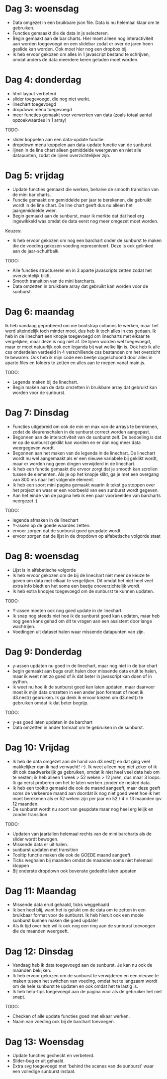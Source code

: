 # Dag 3: woensdag
* Data omgezet in een bruikbare json file. Data is nu helemaal klaar om te gebruiken.
* Functies gemaaakt die de data in js selecteren.
* Begin gemaakt aan de bar charts. Hier moet alleen nog interactiviteit aan worden toegevoegd en een slidebar zodat er over de jaren heen geslide kan worden. Ook moet hier nog een dropbox bij.
* Ik heb ervoor gekozen om alles in 1 javascript bestand te schrijven, omdat anders de data meerdere keren geladen moet worden.

# Dag 4: donderdag
* html layout verbeterd
* slider toegevoegd, die nog niet werkt.
* linechart toegevoegd
* dropdown menu toegevoegd
* meer functies gemaakt voor verwerken van data (zoals totaal aantal opzoekwaardes in 1 array)

TODO:
* slider koppelen aan een data-update functie.
* dropdown menu koppelen aan data-update functie van de sunburst.
* lijnen in de line chart alleen gemiddelde weergeven en niet alle datapunten, zodat de lijnen overzichtelijker zijn.

# Dag 5: vrijdag
* Update functies gemaakt die werken, behalve de smooth transition van de mini bar charts.
* Functie gemaakt om gemiddelde per jaar te berekenen, die gebruikt wordt in de line chart. De line chart geeft dus nu alleen het jaargemiddelde weer.
* Begin gemaakt aan de sunburst, maar ik merkte dat dat heel erg ingewikkeld was omdat de data eerst nog meer omgezet moet worden.

Keuzes:
* Ik heb ervoor gekozen om nog een barchart onder de sunburst te maken die de voeding gekozen voeding representeert. Deze is ook gelinked aan de jaar-schuifbalk.

TODO:
* Alle functies structureren en in 3 aparte javascripts zetten zodat het overzichtelijk blijft.
* Smooth transition van de mini barcharts.
* Data omzetten in bruikbare array dat gebruikt kan worden voor de sunburst.


# Dag 6: maandag
Ik heb vandaag geprobeerd om me bootstrap columns te werken, maar het werd uiteindelijk toch minder mooi, dus heb ik toch alles in css gedaan.
Ik heb in de linechart een knopje toegevoegd om linecharts met elkaar te vergelijken, maar deze is nog niet af. De lijnen worden wel toegevoegd, maar er moet natuurlijk ook een leganda bij wat welke lijn is.
Ook heb ik alle css onderdelen verdeeld in 4 verschillende css bestanden om het overzicht te bewaren.
Ook heb ik mijn code een beetje opgeschoond door alles in aparte files en folders te zetten en alles aan te roepen vanaf main.js.

TODO:
* Legenda maken bij de linechart.
* Begin maken aan de data omzetten in bruikbare array dat gebruikt kan worden voor de sunburst.

# Dag 7: Dinsdag
* Functies uitgebreid om ook de min en max van de arrays te berekenen, zodat de kleurenschalen in de sunburst correct worden aangepast.
* Begonnen aan de interactiviteit van de sunburst zelf. De bedoeling is dat er op de sunburst geklikt kan worden en er dan nog meer data weergegeven wordt.
* Begonnen aan het maken van de legenda in de linechart. De linechart wordt nu wel aangemaakt als er een nieuwe variabele bij geklikt wordt, maar er worden nog geen dingen verwijderd in de linechart.
* Ik heb een functie gemaakt die ervoor zorgt dat je smooth kan scrollen tussen de elementen. Als je op het knopje klikt, ga je met een overgang van 800 ms naar het volgende element.
* Ik heb een soort mini pagina gemaakt waarin ik tekst ga stoppen over het project en waar er een voorbeeld van een sunburst wordt gegeven.
* Aan het einde van de pagina heb ik een paar voorbeelden van barcharts neergezet :)

TODO:
* legenda afmaken in de linechart
* Y-assen op de goede waardes zetten.
* ervoor zorgen dat de sunburst goed geupdate wordt.
* ervoor zorgen dat de lijst in de dropdown op alfabetische volgorde staat

# Dag 8: woensdag
* Lijst is in alfebetische volgorde
* Ik heb ervoor gekozen om de bij de linechart niet meer de keuze te geven om data met elkaar te vergelijken. Dit omdat het niet heel veel extra info biedt en het soms een beetje onoverzichtelijk wordt.
* Ik heb extra knopjes toegevoegd om de sunburst te kunnen updaten.

TODO:
* Y-assen moeten ook nog goed update in de linechart.
* Ik snap nog steeds niet hoe ik de sunburst goed kan updaten, maar heb nog geen kans gehad om dit te vragen aan een assistent door lange wachtrijen.
* Voedingen uit dataset halen waar missende datapunten van zijn.

# Dag 9: Donderdag
* y-assen updaten nu goed in de linechart, maar nog niet in de bar chart
* begin gemaakt aan bugs eruit halen door missende data eruit te halen, maar ik weet niet zo goed of ik dat beter in javascript kan doen of in python.
* ik weet nu hoe ik de sunburst goed kan laten updaten, maar daarvoor moet ik mijn data omzetten in een ander json formaat of moet ik d3.nest() gebruiken. Ik ga denk ik ervoor kiezen om d3.nest() te gebruiken omdat ik dat beter begrijp.

TODO:
* y-as goed laten updaten in de barchart
* Data omzetten in ander formaat om te gebruiken in de sunburst.

# Dag 10: Vrijdag
* Ik heb de data omgezet aan de hand van d3.nest() en dat ging veel makkelijker dan ik had verwacht! :-). Ik weet alleen nog niet zeker of ik dit ook daadwerkelijk ga gebruiken, omdat ik niet heel veel data heb om te nesten; ik heb alleen 1 week > 52 weken > 12 jaren, dus maar 3 loops. Ik ga eerst proberen om het te laten werken zonder de nested data.
* Ik heb een tooltip gemaakt die ook de maand aangeeft, maar deze geeft soms de verkeerde maand aan doordat ik nog niet goed weet hoe ik het moet berekenen als er 52 weken zijn per jaar en 52 / 4 = 13 maanden ipv 12 maanden.
* De sunburst wordt nu soort van geupdate maar nog heel erg lelijk en zonder transition

TODO:
* Updaten van jaartallen helemaal rechts van de mini barcharts als de slider wordt bewogen.
* Missende data er uit halen.
* sunburst updaten met transition
* Tooltip functie maken die ook de GOEDE maand aangeeft.
* Ticks weghalen bij maanden omdat de maanden soms niet helemaal kloppen
* Bij onderste dropdown ook bovenste gedeelte laten updaten

# Dag 11: Maandag
* Missende data eruit gehaald, ticks weggehaald
* Ik ben heel blij, want het is gelukt om de data om te zetten in een bruikbaar format voor de sunburst. Ik heb hieruit ook een mooie sunburst kunnen maken die goed update!
* Als ik tijd over heb wil ik ook nog een ring aan de sunburst toevoegen die de maanden weergeeft.

# Dag 12: Dinsdag
* Vandaag heb ik data toegevoegd aan de sunburst. Je kan nu ook de maanden bekijken.
* Ik heb ervoor gekozen om de sunburst te verwijderen en een nieuwe te maken tussen het switchen van voeding, omdat het te langzaam wordt om de hele sunburst te updaten en ook omdat het te lastig is.
* Ik heb help-tips toegevoegd aan de pagina voor als de gebruiker het niet snapt.

TODO:
* Checken of alle update functies goed met elkaar werken.
* Naam van voeding ook bij de barchart toevoegen.

# Dag 13: Woensdag
* Update functies gecheckt en verbeterd.
* Slider-bug er uit gehaald.
* Extra svg toegevoegd met 'behind the scenes van de sunburst' waar een volledige sunburst instaat.
